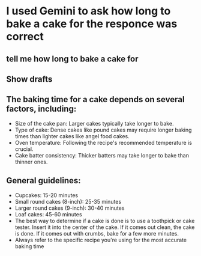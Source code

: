 # I used Gemini to ask how long to bake a cake for the responce was correct 

## tell me how long to bake a cake for

## Show drafts
## The baking time for a cake depends on several factors, including:

- Size of the cake pan: Larger cakes typically take longer to bake.
- Type of cake: Dense cakes like pound cakes may require longer baking times than lighter cakes like angel food cakes.
- Oven temperature: Following the recipe's recommended temperature is crucial.
- Cake batter consistency: Thicker batters may take longer to bake than thinner ones.
## General guidelines:

- Cupcakes: 15-20 minutes
- Small round cakes (8-inch): 25-35 minutes
- Larger round cakes (9-inch): 30-40 minutes
- Loaf cakes: 45-60 minutes
- The best way to determine if a cake is done is to use a toothpick or cake tester. Insert it into the center of the cake. If it comes out clean, the cake is done. If it comes out with crumbs, bake for a few more minutes.
- Always refer to the specific recipe you're using for the most accurate baking time 